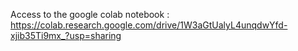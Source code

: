 Access to the google colab notebook : https://colab.research.google.com/drive/1W3aGtUalyL4unqdwYfd-xjib35Ti9mx_?usp=sharing
